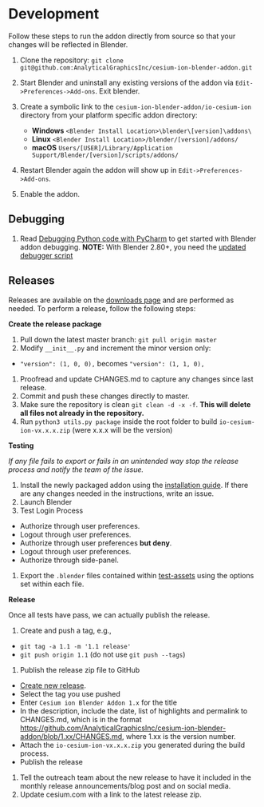 # Development

Follow these steps to run the addon directly from source so that your changes will be reflected in Blender.

1. Clone the repository: `git clone git@github.com:AnalyticalGraphicsInc/cesium-ion-blender-addon.git`

1. Start Blender and uninstall any existing versions of the addon via `Edit->Preferences->Add-ons`. Exit blender.

1. Create a symbolic link to the `cesium-ion-blender-addon/io-cesium-ion` directory from your platform specific addon directory:

    - **Windows** `<Blender Install Location>\blender\[version]\addons\`
    - **Linux** `<Blender Install Location>/blender/[version]/addons/`
    - **macOS** `Users/[USER]/Library/Application Support/Blender/[version]/scripts/addons/`

1. Restart Blender again the addon will show up in `Edit->Preferences->Add-ons`.

1. Enable the addon.

## Debugging

1. Read [Debugging Python code with PyCharm](https://code.blender.org/2015/10/debugging-python-code-with-pycharm) to get started with Blender addon debugging. **NOTE:** With Blender 2.80+, you need the [updated debugger script](https://github.com/ux3d/random-blender-addons/blob/master/remote_debugger.py)

## Releases

Releases are available on the [downloads page](https://github.com/AnalyticalGraphicsInc/cesium-ion-blender-addon/releases) and are performed as needed. To perform a release, follow the following steps:

__Create the release package__

1. Pull down the latest master branch: `git pull origin master`
1. Modify `__init__.py` and increment the minor version only:
  - `"version": (1, 0, 0),` becomes `"version": (1, 1, 0),`
1. Proofread and update CHANGES.md to capture any changes since last release.
1. Commit and push these changes directly to master.
1. Make sure the repository is clean `git clean -d -x -f`. __This will delete all files not already in the repository.__
1. Run `python3 utils.py package` inside the root folder to build `io-cesium-ion-vx.x.x.zip` (were x.x.x will be the version)

__Testing__

_If any file fails to export or fails in an unintended way stop the release process and notify the team of the issue._

1. Install the newly packaged addon using the [installation guide](https://cesium.com/docs/tutorials/integrating-with-blender/). If there are any changes needed in the instructions, write an issue.
1. Launch Blender
1. Test Login Process
  - Authorize through user preferences.
  - Logout through user preferences.
  - Authorize through user preferences **but deny**.
  - Logout through user preferences.
  - Authorize through side-panel.
1. Export the `.blender` files contained within [test-assets](https://github.com/AnalyticalGraphicsInc/cesium-ion-blender-addon/tree/master/test-assets) using the options set within each file.

__Release__

Once all tests have pass, we can actually publish the release.

1. Create and push a tag, e.g.,
  - `git tag -a 1.1 -m '1.1 release'`
  - `git push origin 1.1` (do not use `git push --tags`)
1. Publish the release zip file to GitHub
 - [Create new release](https://github.com/AnalyticalGraphicsInc/cesium-ion-blender-addon/releases/new).
 - Select the tag you use pushed
 - Enter `Cesium ion Blender Addon 1.x` for the title
 - In the description, include the date, list of highlights and permalink to CHANGES.md, which is in the format https://github.com/AnalyticalGraphicsInc/cesium-ion-blender-addon/blob/1.xx/CHANGES.md, where 1.xx is the version number.
 - Attach the `io-cesium-ion-vx.x.x.zip` you generated during the build process.
 - Publish the release
1. Tell the outreach team about the new release to have it included in the monthly release announcements/blog post and on social media.
1. Update cesium.com with a link to the latest release zip.
